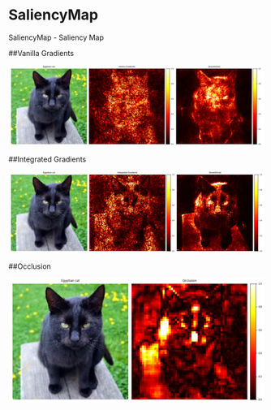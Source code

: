 # SaliencyMap

SaliencyMap - Saliency Map

##Vanilla Gradients

<img src="part1_vanilla.png">

##Integrated Gradients

<img src="part1_integrated.png">

##Occlusion

<img src="part1_occlusion.png">
